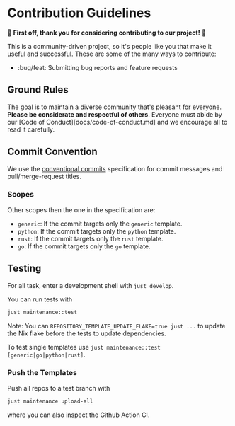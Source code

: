 # Contribution Guidelines

:tada: **First off, thank you for considering contributing to our project!**
:tada:

This is a community-driven project, so it's people like you that make it useful
and successful. These are some of the many ways to contribute:

- :bug/feat: Submitting bug reports and feature requests

## Ground Rules

The goal is to maintain a diverse community that's pleasant for everyone.
**Please be considerate and respectful of others**. Everyone must abide by our
[Code of Conduct][docs/code-of-conduct.md] and we encourage all to read it
carefully.

## Commit Convention

We use the
[conventional commits](https://www.conventionalcommits.org/en/v1.0.0/)
specification for commit messages and pull/merge-request titles.

### Scopes

Other scopes then the one in the specification are:

- `generic`: If the commit targets only the `generic` template.
- `python`: If the commit targets only the `python` template.
- `rust`: If the commit targets only the `rust` template.
- `go`: If the commit targets only the `go` template.

## Testing

For all task, enter a development shell with `just develop`.

You can run tests with

```bash
just maintenance::test
```

Note: You can `REPOSITORY_TEMPLATE_UPDATE_FLAKE=true just ...` to update the Nix
flake before the tests to update dependencies.

To test single templates use `just maintenance::test [generic|go|python|rust]`.

### Push the Templates

Push all repos to a test branch with

```bash
just maintenance upload-all
```

where you can also inspect the Github Action CI.
